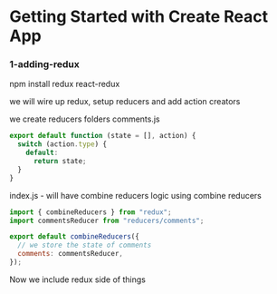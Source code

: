 # Getting Started with Create React App

### 1-adding-redux

npm install redux react-redux

we will wire up redux,
setup reducers
and add action creators

we create reducers folders
comments.js

```js
export default function (state = [], action) {
  switch (action.type) {
    default:
      return state;
  }
}
```

index.js - will have combine reducers logic using combine reducers

```js
import { combineReducers } from "redux";
import commentsReducer from "reducers/comments";

export default combineReducers({
  // we store the state of comments
  comments: commentsReducer,
});
```

Now we include redux side of things
